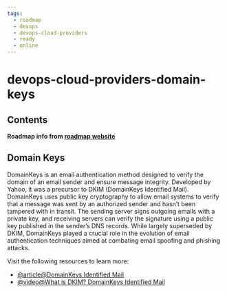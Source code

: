 ```yaml
---
tags:
  - roadmap
  - devops
  - devops-cloud-providers
  - ready
  - online
---
```


# devops-cloud-providers-domain-keys

## Contents

__Roadmap info from [roadmap website](https://roadmap.sh/devops/domain-keys@RYCD78msIR2BPJoIP71aj)__

## Domain Keys

DomainKeys is an email authentication method designed to verify the domain of an email sender and ensure message integrity. Developed by Yahoo, it was a precursor to DKIM (DomainKeys Identified Mail). DomainKeys uses public key cryptography to allow email systems to verify that a message was sent by an authorized sender and hasn’t been tampered with in transit. The sending server signs outgoing emails with a private key, and receiving servers can verify the signature using a public key published in the sender’s DNS records. While largely superseded by DKIM, DomainKeys played a crucial role in the evolution of email authentication techniques aimed at combating email spoofing and phishing attacks.

Visit the following resources to learn more:

* [@article@DomainKeys Identified Mail](https://www.brainkart.com/article/DomainKeys-Identified-Mail_8493/)
* [@video@What is DKIM? DomainKeys Identified Mail](https://www.youtube.com/watch?v=IBhO0akhMlQ)

